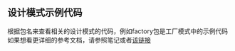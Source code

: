 
## 设计模式示例代码
根据包名来查看相关的设计模式的代码，例如factory包是工厂模式中的示例代码
如果想看更详细的参考文档，请参照笔记或者[该链接](https://gof.quanke.name/)

